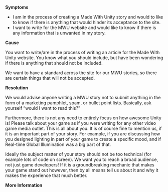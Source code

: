 
        

**Symptoms** 

*   I am in the process of creating a Made With Unity story and would to like to know if there is anything that would hinder its acceptance to the site.
*   I want to write for the MWU website and would like to know if there is any information that is unwanted in my story.

**Cause** 

You want to write/are in the process of writing an article for the Made With Unity website. You know what you should include, but have been wondering if there is anything that should not be included.

We want to have a standard across the site for our MWU stories, so there are certain things that will not be accepted.

**Resolution** 

We would advise anyone writing a MWU story not to submit anything in the form of a marketing pamphlet, spam, or bullet point lists. Basically, ask yourself “would I want to read this?”

Furthermore, there is not any need to entirely focus on how awesome Unity is! Please talk about your game as if you were writing for any other video game media outlet. This is all about you. It is of course fine to mention us, if it is an important part of your story. For example, if you are discussing how you designed lighting in part of your game to create a specific mood, and if Real-time Global Illumination was a big part of that.

Ideally the subject matter of your story should not be too technical (for example lots of code on screen). We want you to reach a broad audience, not just game developers! If it is a groundbreaking mechanic that makes your game stand out however, then by all means tell us about it and why it makes the experience that much better.

**More Information** 

      